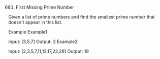 681. First Missing Prime Number

Given a list of prime numbers and find the smallest prime number that doesn't appear in this list.

Example
Example1

Input: [3,5,7]
Output: 2
Example2

Input: [2,3,5,7,11,13,17,23,29]
Output: 19